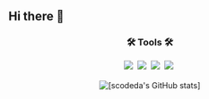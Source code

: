 ## Hi there 👋

<!--
**scodeda/scodeda** is a ✨ _special_ ✨ repository because its `README.md` (this file) appears on your GitHub profile.

Here are some ideas to get you started:

- 🔭 I’m currently working on ...
- 🌱 I’m currently learning ...
- 👯 I’m looking to collaborate on ...
- 🤔 I’m looking for help with ...
- 💬 Ask me about ...
- 📫 How to reach me: ...
- 😄 Pronouns: ...
- ⚡ Fun fact: ...
-->
<h3 align="center">🛠 Tools 🛠</h3>
<div align="center">
  <img src="https://img.shields.io/badge/java-006699?style=for-the-badge&logo=java&logoColor=ED8106" />&nbsp
  <img src="https://img.shields.io/badge/javascript-004088?style=for-the-badge&logo=javascript&logoColor=61DAFB" />&nbsp
  <img src="https://img.shields.io/badge/node.js-ECD53F?style=for-the-badge&logo=Node.js&logoColor=5FA04E" />&nbsp
  <img src="https://img.shields.io/badge/spring-FFFFFF?style=for-the-badge&logo=spring&logoColor=6DB33F" />&nbsp
</div>
<br>
<div align="center">
  <img src="https://github-readme-stats.vercel.app/api?username=scodeda&show_icons=true&theme=radical" alt="[scodeda's GitHub stats]" />
</div>

